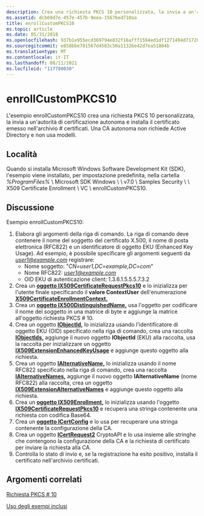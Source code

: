 ```yaml
---
description: Crea una richiesta PKCS 10 personalizzata, la invia a un'autorità di certificazione autonoma e installa il certificato emesso \# nell'archivio certificati.
ms.assetid: dcb69d7e-457e-457b-9eea-15676ed710aa
title: enrollCustomPKCS10
ms.topic: article
ms.date: 05/31/2018
ms.openlocfilehash: 937b1e955ecd369794e832f16afff1594ed1df1271494d7172832132d4cb7863
ms.sourcegitcommit: e858bbe701567d4583c50a11326e42d7ea51804b
ms.translationtype: MT
ms.contentlocale: it-IT
ms.lasthandoff: 08/11/2021
ms.locfileid: "117780030"
---
```

# <a name="enrollcustompkcs10"></a>enrollCustomPKCS10

L'esempio enrollCustomPKCS10 crea una richiesta PKCS 10 personalizzata, la invia a un'autorità di certificazione autonoma e installa il certificato emesso nell'archivio \# certificati. Una CA autonoma non richiede Active Directory e non usa modelli.

## <a name="location"></a>Località

Quando si installa Microsoft Windows Software Development Kit (SDK), l'esempio viene installato, per impostazione predefinita, nella cartella *%ProgramFiles%* \\ Microsoft SDK Windows \\ \\ v7.0 \\ Samples Security \\ \\ X509 Certificate Enrollment \\ VC \\ enrollCustomPKCS10.

## <a name="discussion"></a>Discussione

Esempio enrollCustomPKCS10:

1.  Elabora gli argomenti della riga di comando. La riga di comando deve contenere il nome del soggetto del certificato X.500, il nome di posta elettronica (RFC822) e un identificatore di oggetto EKU (Enhanced Key Usage). Ad esempio, è possibile specificare gli argomenti seguenti da *user1@example.com* registrare:
    -   Nome soggetto: "*CN=user1,DC=example,DC=com*"
    -   Nome RFC822: *user1@example.com*
    -   OID EKU di autenticazione client: 1.3.6.1.5.5.5.7.3.2
2.  Crea un [**oggetto IX509CertificateRequestPkcs10**](/windows/desktop/api/CertEnroll/nn-certenroll-ix509certificaterequestpkcs10) e lo inizializza per l'utente finale specificando il **valore ContextUser** dell'enumerazione [**X509CertificateEnrollmentContext.**](/windows/desktop/api/CertEnroll/ne-certenroll-x509certificateenrollmentcontext)
3.  Crea un [**oggetto IX500DistinguishedName,**](/windows/desktop/api/CertEnroll/nn-certenroll-ix500distinguishedname) usa l'oggetto per codificare il nome del soggetto in una matrice di byte e aggiunge la matrice all'oggetto richiesta PKCS \# 10.
4.  Crea un oggetto [**IObjectId,**](/windows/desktop/api/CertEnroll/nn-certenroll-iobjectid) lo inizializza usando l'identificatore di oggetto EKU (OID) specificato nella riga di comando, crea una raccolta [**IObjectIds,**](/windows/desktop/api/CertEnroll/nn-certenroll-iobjectids) aggiunge il nuovo oggetto **IObjectId** (EKU) alla raccolta, usa la raccolta per inizializzare un oggetto [**IX509ExtensionEnhancedKeyUsage**](/windows/desktop/api/CertEnroll/nn-certenroll-ix509extensionenhancedkeyusage) e aggiunge questo oggetto alla richiesta.
5.  Crea un oggetto [**IAlternativeName,**](/windows/desktop/api/CertEnroll/nn-certenroll-ialternativename) lo inizializza usando il nome RFC822 specificato nella riga di comando, crea una raccolta [**IAlternativeNames,**](/windows/desktop/api/CertEnroll/nn-certenroll-ialternativenames) aggiunge il nuovo oggetto **IAlternativeName** (nome RFC822) alla raccolta, crea un oggetto [**IX509ExtensionAlternativeNames**](/windows/desktop/api/CertEnroll/nn-certenroll-ix509extensionalternativenames) e aggiunge questo oggetto alla richiesta.
6.  Crea un [**oggetto IX509Enrollment,**](/windows/desktop/api/CertEnroll/nn-certenroll-ix509enrollment) lo inizializza usando l'oggetto [**IX509CertificateRequestPkcs10**](/windows/desktop/api/CertEnroll/nn-certenroll-ix509certificaterequestpkcs10) e recupera una stringa contenente una richiesta con codifica Base64.
7.  Crea un [**oggetto ICertConfig**](/windows/desktop/api/certcli/nn-certcli-icertconfig) e lo usa per recuperare una stringa contenente la configurazione della CA.
8.  Crea un oggetto [**ICertRequest2**](/windows/desktop/api/certcli/nn-certcli-icertrequest2) CryptoAPI e lo usa insieme alle stringhe che contengono la configurazione della CA e la richiesta di certificato per inviare la richiesta alla CA.
9.  Controlla lo stato di invio e, se la registrazione ha esito positivo, installa il certificato nell'archivio certificati.

## <a name="related-topics"></a>Argomenti correlati

<dl> <dt>

[Richiesta PKCS \# 10](pkcs--10-request.md)
</dt> <dt>

[Uso degli esempi inclusi](using-the-included-samples.md)
</dt> </dl>

 

 
